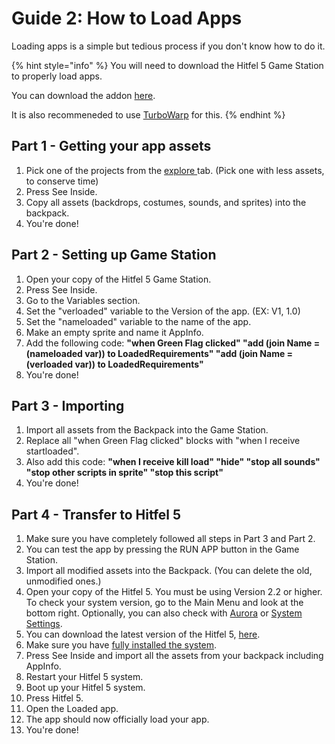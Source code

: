 # Guide 2: How to Load Apps

Loading apps is a simple but tedious process if you don't know how to do it.

{% hint style="info" %}
You will need to download the Hitfel 5 Game Station to properly load apps.

You can download the addon [here](https://github.com/ProID-Corporation/Hitfel-5/releases/tag/V2.2).

It is also recommeneded to use [TurboWarp](https://turbowarp.org/) for this.
{% endhint %}

## Part 1 - Getting your app assets

1. Pick one of the projects from the [explore ](https://scratch.mit.edu/explore/projects/all)tab. (Pick one with less assets, to conserve time)
2. Press See Inside.
3. Copy all assets (backdrops, costumes, sounds, and sprites) into the backpack.
4. You're done!

## Part 2 - Setting up Game Station

1. Open your copy of the Hitfel 5 Game Station.
2. Press See Inside.
3. Go to the Variables section.
4. Set the "verloaded" variable to the Version of the app. (EX: V1, 1.0)
5. Set the "nameloaded" variable to the name of the app.
6. Make an empty sprite and name it AppInfo.
7. Add the following code: **"when Green Flag clicked" "add (join Name = (nameloaded var)) to LoadedRequirements" "add (join Name = (verloaded var)) to LoadedRequirements"**
8. You're done!

## Part 3 - Importing

1. Import all assets from the Backpack into the Game Station.
2. Replace all "when Green Flag clicked" blocks with "when I receive startloaded".
3. Also add this code: **"when I receive kill load" "hide" "stop all sounds" "stop other scripts in sprite" "stop this script"**
4. You're done!

## Part 4 - Transfer to Hitfel 5

1. Make sure you have completely followed all steps in Part 3 and Part 2.
2. You can test the app by pressing the RUN APP button in the Game Station.
3. Import all modified assets into the Backpack. (You can delete the old, unmodified ones.)
4. Open your copy of the Hitfel 5. You must be using Version 2.2 or higher. To check your system version, go to the Main Menu and look at the bottom right. Optionally, you can also check with [Aurora](../home-menu/aurora.md) or [System Settings](../home-menu/system-settings.md).
5. You can download the latest version of the Hitfel 5, [here](https://github.com/ProID-Corporation/Hitfel-5/releases).
6. Make sure you have [fully installed the system](../installation.md).
7. Press See Inside and import all the assets from your backpack including AppInfo.
8. Restart your Hitfel 5 system.
9. Boot up your Hitfel 5 system.
10. Press Hitfel 5.
11. Open the Loaded app.
12. The app should now officially load your app.
13. You're done!
